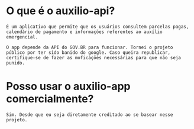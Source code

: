 
# O que é o auxilio-api?
    É um aplicativo que permite que os usuários consultem parcelas pagas, 
    calendário de pagamento e informações referentes ao auxílio emergencial.

    O app depende da API do GOV.BR para funcionar. Tornei o projeto público por ter sido banido do google. Caso queira republicar,
    certifique-se de fazer as moficações necessárias para que não seja punido.

# Posso usar o auxilio-app comercialmente?
    Sim. Desde que eu seja diretamente creditado ao se basear nesse projeto. 

